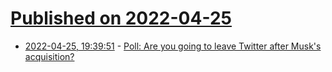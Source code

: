 # [Published on 2022-04-25](index.md)

* [2022-04-25, 19:39:51](https://news.ycombinator.com/item?id=31159585) - [Poll: Are you going to leave Twitter after Musk's acquisition?](https://news.ycombinator.com/item?id=31159585)
